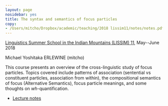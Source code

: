 ```yaml
---
layout: page
nosidebar: yes
title: The syntax and semantics of focus particles
copy:
- /Users/mitcho/Dropbox/academic/teaching/2018 lissim11/notes/notes.pdf
---
```


[Linguistics Summer School in the Indian Mountains (LISSIM) 11](http://fosssil.in/lissim_11.htm), May--June 2018

Michael Yoshitaka ERLEWINE (mitcho)

This course presents an overview of the cross-linguistic study of focus particles. Topics covered include patterns of association (sentential vs constituent particles, association from within), the compositional semantics of focus (Alternative Semantics), focus particle meanings, and some thoughts on *wh*-quantification.

* [Lecture notes](notes.pdf)
